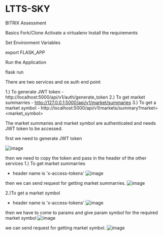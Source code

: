 # LTTS-SKY
BITRIX Assessment

Basics
Fork/Clone
Activate a virtualenv
Install the requirements

Set Environment Variables

export FLASK_APP

Run the Application

flask run

There are two services and oe auth end point

1.) To generate JWT token - http://localhost:5000/api/v1/auth/generate_token
2.) To get market summarries - http://127.0.0.1:5000/api/v1/market/summaries
3.) To get a market symbol - http://localhost:5000/api/v1/markets/summary?market=<market_symbol>

The market summaries and market symbol are authenticated and needs JWT token to be accessed.

first we need to generate JWT token

![image](https://user-images.githubusercontent.com/107303703/233754171-fa3b88ba-e1ad-4cc5-a908-dfb3ef28fe9a.png)

then we need to copy the token and pass in the header of the other services 
1.) To get market summarries
- header name is 'x-access-tokens'
![image](https://user-images.githubusercontent.com/107303703/233754254-9181c69d-3e78-438b-84ed-cfc49999b44c.png)

then we can send request for getting market summarries.
![image](https://user-images.githubusercontent.com/107303703/233754288-cbd9cd4d-3f11-4355-aa16-7c4d5ea08f93.png)

2.)To get a market symbol
- header name is 'x-access-tokens'
![image](https://user-images.githubusercontent.com/107303703/233754358-d2b07132-b4aa-4a3d-8957-caa4e9393057.png)

then we have to come to params and give param symbol for the required market symbol
![image](https://user-images.githubusercontent.com/107303703/233754400-4a735ef9-55f3-4b4c-b926-b2a6a386eaee.png)

we can send request for getting market symbol.
![image](https://user-images.githubusercontent.com/107303703/233754433-8e82c5de-bd8e-477a-bc54-96760bc5610c.png)






